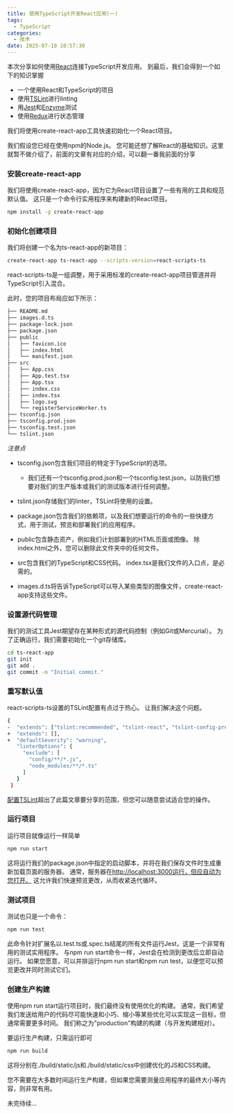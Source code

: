 ```yaml
---
title: 使用TypeScript开发React应用(一)
tags:
  - TypeScript
categories:
  - 技术
date: 2025-07-10 10:57:30
---
```


本次分享如何使用[React](http://facebook.github.io/react/)连接TypeScript开发应用。 到最后，我们会得到一个如下的知识掌握

* 一个使用React和TypeScript的项目
* 使用[TSLint](https://github.com/palantir/tslint)进行linting
* 用[Jest](https://facebook.github.io/jest/)和[Enzyme](http://airbnb.io/enzyme/)测试
* 使用[Redux](https://github.com/reactjs/react-redux)进行状态管理

我们将使用create-react-app工具快速初始化一个React项目。

我们假设您已经在使用npm的Node.js。 您可能还想了解React的基础知识。这里就暂不做介绍了，前面的文章有对应的介绍，可以翻一番我前面的分享

### 安装create-react-app

我们将使用create-react-app，因为它为React项目设置了一些有用的工具和规范默认值。 这只是一个命令行实用程序来构建新的React项目。

```bash
npm install -g create-react-app
```

### 初始化创建项目

我们将创建一个名为ts-react-app的新项目：

```bash
create-react-app ts-react-app --scripts-version=react-scripts-ts
```

react-scripts-ts是一组调整，用于采用标准的create-react-app项目管道并将TypeScript引入混合。

此时，您的项目布局应如下所示：

```bash
├── README.md
├── images.d.ts
├── package-lock.json
├── package.json
├── public
│   ├── favicon.ico
│   ├── index.html
│   └── manifest.json
├── src
│   ├── App.css
│   ├── App.test.tsx
│   ├── App.tsx
│   ├── index.css
│   ├── index.tsx
│   ├── logo.svg
│   └── registerServiceWorker.ts
├── tsconfig.json
├── tsconfig.prod.json
├── tsconfig.test.json
└── tslint.json
```

*注意点*

* tsconfig.json包含我们项目的特定于TypeScript的选项。

  + 我们还有一个tsconfig.prod.json和一个tsconfig.test.json，以防我们想要对我们的生产版本或我们的测试版本进行任何调整。
* tslint.json存储我们的linter，TSLint将使用的设置。
* package.json包含我们的依赖项，以及我们想要运行的命令的一些快捷方式，用于测试，预览和部署我们的应用程序。
* public包含静态资产，例如我们计划部署到的HTML页面或图像。 除index.html之外，您可以删除此文件夹中的任何文件。
* src包含我们的TypeScript和CSS代码。 index.tsx是我们文件的入口点，是必需的。
* images.d.ts将告诉TypeScript可以导入某些类型的图像文件，create-react-app支持这些文件。

### 设置源代码管理

我们的测试工具Jest期望存在某种形式的源代码控制（例如Git或Mercurial）。 为了正确运行，我们需要初始化一个git存储库。

```bash
cd ts-react-app
git init
git add .
git commit -m "Initial commit."
```

### 重写默认值

react-scripts-ts设置的TSLint配置有点过于热心。 让我们解决这个问题。

```bash
{
-  "extends": ["tslint:recommended", "tslint-react", "tslint-config-prettier"],
+  "extends": [],
+  "defaultSeverity": "warning",
   "linterOptions": {
     "exclude": [
       "config/**/*.js",
       "node_modules/**/*.ts"
     ]
   }
 }
```

[配置TSLint](https://palantir.github.io/tslint/usage/configuration/)超出了此篇文章要分享的范围，但您可以随意尝试适合您的操作。

### 运行项目

运行项目就像运行一样简单

```bash
npm run start
```

这将运行我们的package.json中指定的启动脚本，并将在我们保存文件时生成重新加载页面的服务器。 通常，服务器在[http://localhost:3000运行，但应自动为您打开。](http://localhost:3000%E8%BF%90%E8%A1%8C%EF%BC%8C%E4%BD%86%E5%BA%94%E8%87%AA%E5%8A%A8%E4%B8%BA%E6%82%A8%E6%89%93%E5%BC%80%E3%80%82) 这允许我们快速预览更改，从而收紧迭代循环。

### 测试项目

测试也只是一个命令：

```bash
npm run test
```

此命令针对扩展名以.test.ts或.spec.ts结尾的所有文件运行Jest，这是一个非常有用的测试实用程序。 与npm run start命令一样，Jest会在检测到更改后立即自动运行。 如果您愿意，可以并排运行npm run start和npm run test，以便您可以预览更改并同时测试它们。

### 创建生产构建

使用npm run start运行项目时，我们最终没有使用优化的构建。 通常，我们希望我们发送给用户的代码尽可能快速和小巧、缩小等某些优化可以实现这一目标，但通常需要更多时间。 我们称之为"production"构建的构建（与开发构建相对）。

要运行生产构建，只需运行即可

```bash
npm run build
```

这将分别在./build/static/js和./build/static/css中创建优化的JS和CSS构建。

您不需要在大多数时间运行生产构建，但如果您需要测量应用程序的最终大小等内容，则非常有用。

未完待续...
